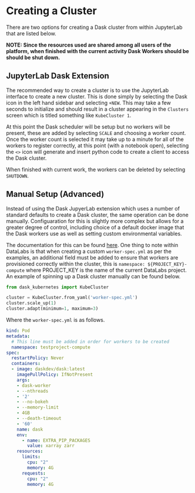 # Creating a Cluster

There are two options for creating a Dask cluster from within JupyterLab that
are listed below.

**NOTE: Since the resources used are shared among all users of the platform,
when finished with the current activity Dask Workers should be should be shut
down.**

## JupyterLab Dask Extension

The recommended way to create a cluster is to use the JupyterLab interface to
create a new cluster. This is done simply by selecting the Dask icon in the
left hand sidebar and selecting `+NEW`. This may take a few seconds to
initialize and should result in a cluster appearing in the `Clusters` screen
which is titled something like `KubeCluster 1`.

At this point the Dask scheduler will be setup but no workers will be present,
these are added by selecting `SCALE` and choosing a worker count. Once the
worker count is selected it may take up to a minute for all of the workers to
register correctly, at this point (with a notebook open), selecting the `<>`
icon will generate and insert python code to create a client to access the Dask
cluster.

When finished with current work, the workers can be deleted by selecting
`SHUTDOWN`.

## Manual Setup (Advanced)

Instead of using the Dask JupyerLab extension which uses a number of standard
defaults to create a Dask cluster, the same operation can be done manually.
Configuaration for this is slightly more complex but allows for a greater degree
of control, including choice of a default docker image that the Dask workers use
as well as setting custom environmental variables.

The documentation for this can be found [here](https://kubernetes.dask.org/en/latest/).
One thing to note within DataLabs is that when creating a custom `worker-spec.yml`
as per the examples, an additional field must be added to ensure that workers are
provisioned correctly within the cluster, this is `namespace:
${PROJECT_KEY}-compute` where PROJECT_KEY is the name of the current DataLabs
project. An example of spinning up a Dask cluster manually can be found below.

```python
from dask_kubernetes import KubeCluster

cluster = KubeCluster.from_yaml('worker-spec.yml')
cluster.scale_up(1)
cluster.adapt(minimum=1, maximum=3)
```

Where the `worker-spec.yml` is as follows.

```yaml
kind: Pod
metadata:
  # This line must be added in order for workers to be created
  namespace: testproject-compute
spec:
  restartPolicy: Never
  containers:
  - image: daskdev/dask:latest
    imagePullPolicy: IfNotPresent
    args:
    - dask-worker
    - --nthreads
    - '2'
    - --no-bokeh
    - --memory-limit
    - 4GB
    - --death-timeout
    - '60'
    name: dask
    env:
      - name: EXTRA_PIP_PACKAGES
        value: xarray zarr
    resources:
      limits:
        cpu: "2"
        memory: 4G
      requests:
        cpu: "2"
        memory: 4G
```
